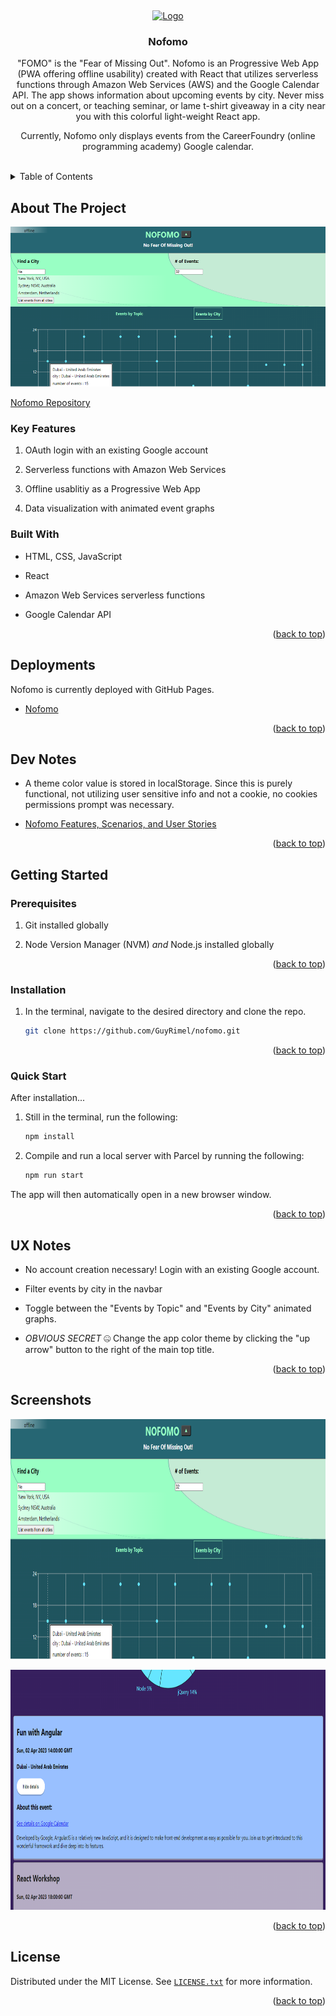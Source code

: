 <!-- Markdown syntax here: https://www.markdownguide.org/basic-syntax/ -->
<a id="readme-top"></a>
<br />

<div align="center">
  <a href="https://guyrimel.github.io/Portfolio-Site/index.html">
    <img src="img/RLogoNoName.ico" alt="Logo" width="80" height="80">
  </a>

  <h3 align="center">Nofomo</h3>

  <p align="center">
    "FOMO" is the "Fear of Missing Out". Nofomo is an Progressive Web App (PWA offering offline usability) created with React that utilizes serverless functions through Amazon Web Services (AWS) and the Google Calendar API. The app shows information about upcoming events by city. Never miss out on a concert, or teaching seminar, or lame t-shirt giveaway in a city near you with this colorful light-weight React app.
  </p>
  <p>
    Currently, Nofomo only displays events from the CareerFoundry (online programming academy) Google calendar.
  </p>
</div>
<br />

<!-- TABLE OF CONTENTS -->

<details>
  <summary>Table of Contents</summary>
  <ol>
    <li>
      <a href="#about-the-project">About The Project</a>
      <ul>
        <li><a href="#key-features">Key Features</a></li>
        <li><a href="#built-with">Built With</a></li>
        <li><a href="#deployments">Deployments</a></li>
        <li><a href="#dev-notes">Dev Notes</a></li>
      </ul>
    </li>
    <li>
      <a href="#getting-started">Getting Started</a>
      <ul>
        <li><a href="#prerequisites">Prerequisites</a></li>
        <li><a href="#installation">Installation</a></li>
        <li><a href="#quick-start">Quick Start</a></li>
        <li><a href="#ux-notes">UX Notes</a></li>
      </ul>
    </li>
    <li><a href="#license">License</a></li>
  </ol>
</details>

<!-- ABOUT THE PROJECT -->

## About The Project

<!-- SCREENSHOT -->

<img
  alt="Primary Screenshot"
  src="img/screenshots/screenshot00.png"
  style="height: 16rem; width: auto;"
/>

[Nofomo Repository](https://github.com/GuyRimel/nofomo)

<!-- KEY FEATURES -->

### Key Features

1. OAuth login with an existing Google account

2. Serverless functions with Amazon Web Services

3. Offline usablitiy as a Progressive Web App

4. Data visualization with animated event graphs

<!-- BUILT WITH -->

### Built With

- HTML, CSS, JavaScript

- React

- Amazon Web Services serverless functions

- Google Calendar API

<p align="right">(<a href="#readme-top">back to top</a>)</p>

<!-- DEPLOYMENTS -->
## Deployments

Nofomo is currently deployed with GitHub Pages.

- [Nofomo](https://guyrimel.github.io/nofomo/)

<p align="right">(<a href="#readme-top">back to top</a>)</p>

<!-- DEV NOTES -->

## Dev Notes

- A theme color value is stored in localStorage. Since this is purely functional, not utilizing user sensitive info and not a cookie, no cookies permissions prompt was necessary.

- [Nofomo Features, Scenarios, and User Stories]('Features_and_Stories')

<p align="right">(<a href="#readme-top">back to top</a>)</p>

<!-- GETTING STARTED -->

## Getting Started

<!-- PREREQUISITES -->

### Prerequisites

1. Git installed globally

2. Node Version Manager (NVM) *and* Node.js installed globally


<p align="right">(<a href="#readme-top">back to top</a>)</p>

<!-- INSTALLATION -->

### Installation

1. In the terminal, navigate to the desired directory and clone the repo.

   ```sh
   git clone https://github.com/GuyRimel/nofomo.git
   ```

<p align="right">(<a href="#readme-top">back to top</a>)</p>

<!-- QUICK START -->

### Quick Start

After installation...

1. Still in the terminal, run the following:

   ```sh
   npm install
   ```

2. Compile and run a local server with Parcel by running the following:

   ```sh
   npm run start
   ```

The app will then automatically open in a new browser window.

<p align="right">(<a href="#readme-top">back to top</a>)</p>

<!-- UX NOTES -->

## UX Notes

- No account creation necessary! Login with an existing Google account.

- Filter events by city in the navbar

- Toggle between the "Events by Topic" and "Events by City" animated graphs.

- *OBVIOUS SECRET* 🤐 Change the app color theme by clicking the "up arrow" button to the right of the main top title.

<p align="right">(<a href="#readme-top">back to top</a>)</p>

<!-- SCREENSHOTS -->
## Screenshots

<img
  src="img/screenshots/screenshot00.png"
  alt="screenshot"
  style="height: 24rem; width: auto;"
/>

<img
  src="img/screenshots/screenshot01.png"
  alt="screenshot"
  style="height: 24rem; width: auto;"
/>

<p align="right">(<a href="#readme-top">back to top</a>)</p>

<!-- LICENSE -->
## License

Distributed under the MIT License. See <a href="LICENSE.txt" target="_blank">`LICENSE.txt`</a> for more information.

<p align="right">(<a href="#readme-top">back to top</a>)</p>
